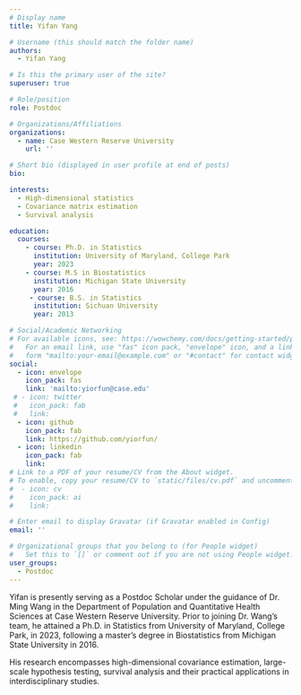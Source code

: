 ```yaml
---
# Display name
title: Yifan Yang

# Username (this should match the folder name)
authors:
  - Yifan Yang

# Is this the primary user of the site?
superuser: true

# Role/position
role: Postdoc

# Organizations/Affiliations
organizations:
  - name: Case Western Reserve University
    url: ''

# Short bio (displayed in user profile at end of posts)
bio: 

interests:
  - High-dimensional statistics
  - Covariance matrix estimation
  - Survival analysis

education:
  courses:
    - course: Ph.D. in Statistics
      institution: University of Maryland, College Park
      year: 2023
    - course: M.S in Biostatistics
      institution: Michigan State University
      year: 2016
     - course: B.S. in Statistics
      institution: Sichuan University
      year: 2013

# Social/Academic Networking
# For available icons, see: https://wowchemy.com/docs/getting-started/page-builder/#icons
#   For an email link, use "fas" icon pack, "envelope" icon, and a link in the
#   form "mailto:your-email@example.com" or "#contact" for contact widget.
social:
  - icon: envelope
    icon_pack: fas
    link: 'mailto:yiorfun@case.edu'
 # - icon: twitter
 #   icon_pack: fab
 #   link: 
  - icon: github
    icon_pack: fab
    link: https://github.com/yiorfun/
  - icon: linkedin
    icon_pack: fab
    link: 
# Link to a PDF of your resume/CV from the About widget.
# To enable, copy your resume/CV to `static/files/cv.pdf` and uncomment the lines below.
#  - icon: cv
#    icon_pack: ai
#    link: 

# Enter email to display Gravatar (if Gravatar enabled in Config)
email: ''

# Organizational groups that you belong to (for People widget)
#   Set this to `[]` or comment out if you are not using People widget.
user_groups:
  - Postdoc
---
```


Yifan is presently serving as a Postdoc Scholar under the guidance of Dr. Ming Wang in the Department of Population and Quantitative Health Sciences at Case Western Reserve University. Prior to joining Dr. Wang’s team, he attained a Ph.D. in Statistics from University of Maryland, College
Park, in 2023, following a master’s degree in Biostatistics from Michigan State University in 2016.

His research encompasses high-dimensional covariance estimation, large-scale hypothesis testing, survival analysis and their practical applications in interdisciplinary studies.
